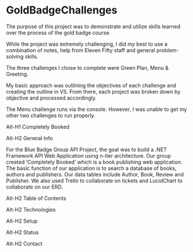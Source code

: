 # GoldBadgeChallenges

The purpose of this project was to demonstrate and utilize skills learned over the process of the gold badge course. 

While the project was extremely challenging, I did my best to use a combination of notes, help from Eleven Fifty staff and general problem-solving skills. 

The three challenges I chose to complete were Green Plan, Menu & Greeting. 

My basic approach was outlining the objectives of each challenge and creating the outline in VS. From there, each project was broken down by objective and processed accordingly. 

The Menu challenge runs via the console. However, I was unable to get my other two challenges to run properly. 

Alt-H1 Completely Booked

Alt-H2 General Info

For the Blue Badge Group API Project, the goal was to build a .NET Framework API Web Application using n-tier architecture. Our group created ‘Completely Booked’ which is a book publishing web application. The basic function of our application is to search a database of books, authors and publishers. Our data tables include Author, Book, Review and Publisher. We also used Trello to collaborate on tickets and LucidChart to collaborate on our ERD. 

Alt-H2 Table of Contents

Alt-H2 Technologies 

Alt-H2 Setup

Alt-H2 Status 

Alt-H2 Contact 
